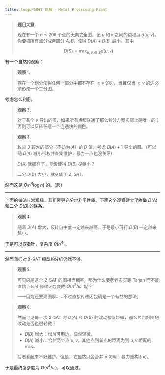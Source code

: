 ```yaml
---
title: luoguP6898 题解 - Metal Processing Plant
---
```


> **题目大意.**
>
> 现在有一个 $n\le 200$ 个点的无向完全图，记 $u$ 和 $v$ 之间的边权为 $d(u,v)$。你要把所有点分成两部分 $A,B$，使得 $D(A)+D(B)$ 最小。其中
>
> $$
> D(S)=\max_{u,v\in S}d(u,v)
> $$

有一个自然的观察：

> **观察 1.**
>
> 存在一个划分使得任何一部分中都不存在 $\ge v$ 的边，当且仅当 $\ge v$ 的边必须形成一个二分图。

考虑怎么利用。

> **观察 2.**
>
> 对于某个 $v$ 导出的图，如果所有点都联通了那么划分方案实际上是唯一的；否则可以反转任意一个连通块的颜色。

> **观察 3.**
>
> 枚举 $D$ 较大的部分（不妨为 $A$）的 $D$ 值，考虑 $D(A)+1$ 导出的图。（可以随 $D(A)$ 减小带权并查集维护，暴力一点也没关系）
>
> $D(A)$ 就那样了，能否使得 $D(B)$ 尽量小？
>
> 二分 $D(B)$ 大小，就变成了 2-SAT。

然而这是 $O(n^4\log n)$ 的。（悲）

----

上面的做法非常粗糙，我们要更充分地利用性质。下面这个观察建立了枚举 $D(A)$ 和二分 $D(B)$ 的联系。

> **观察 4.**
>
> 随着 $D(A)$ 增大，反转自由度一定越来越高，于是最小可行 $D(B)$ 一定越来越小。

于是可以双指针，复杂度 $O(n^4)$。

----

然而我们对 2-SAT 模型的分析仍然不够。

> **观察 5.**
>
> 可见的是这个 2-SAT 的图相当稠密，那为什么要老老实实跑 Tarjan 而不能直接 bitset 传递闭包变成 $O(n^2/\omega)$ 呢？
>
> ——因为还要建图啊……不过直接传递闭包确是一个有益的想法。

> **观察 6.**
>
> 然而可见每一次 2-SAT 时 $D(A)$ 和 $D(B)$ 的改动都很轻微，那么它们对图的改动是否也很轻微？
>
> - $D(B)$ 增大：增加可用边。显然轻微。
> - $D(A)$ 减小：合并两个点 $u,v$，其他点到新点的距离为到 $u,v$ 距离的 max。
>
> 后者看起来不好维护，但是，它显然只会合并 $n$ 次啊！暴力重构即可。

于是最终复杂度为 $O(n^4/\omega)$，可以通过。

